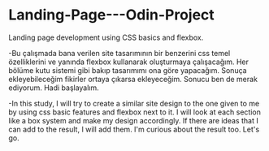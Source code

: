 # Landing-Page---Odin-Project
Landing page development  using CSS basics and flexbox.



-Bu çalışmada bana verilen site tasarımının bir benzerini css temel özelliklerini ve yanında flexbox kullanarak oluşturmaya çalışacağım. Her bölüme kutu sistemi gibi bakıp tasarımımı ona göre yapacağım. Sonuça ekleyebileceğim fikirler ortaya çıkarsa ekleyeceğim. Sonucu ben de merak ediyorum. Hadi başlayalım.

-In this study, I will try to create a similar site design to the one given to me by using css basic features and flexbox next to it. I will look at each section like a box system and make my design accordingly. If there are ideas that I can add to the result, I will add them. I'm curious about the result too. Let's go.